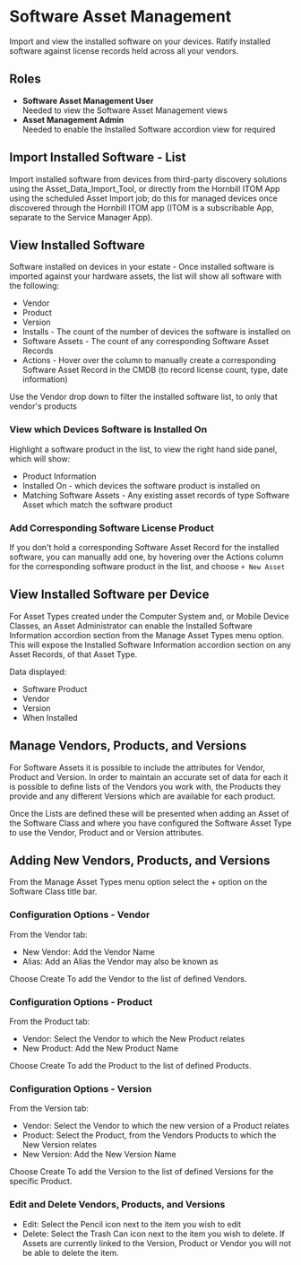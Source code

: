 # Software Asset Management
Import and view the installed software on your devices. Ratify installed software against license records held across all your vendors.

## Roles
* **Software Asset Management User**<br>Needed to view the Software Asset Management views
* **Asset Management Admin**<br>Needed to enable the Installed Software accordion view for required 


## Import Installed Software - List
Import installed software from devices from third-party discovery solutions using the Asset_Data_Import_Tool, or directly from the Hornbill ITOM App using the scheduled Asset Import job; do this for managed devices once discovered through the Hornbill ITOM app (ITOM is a subscribable App, separate to the Service Manager App).

## View Installed Software
Software installed on devices in your estate - Once installed software is imported against your hardware assets, the list will show all software with the following:
* Vendor
* Product
* Version
* Installs - The count of the number of devices the software is installed on
* Software Assets - The count of any corresponding Software Asset Records
* Actions - Hover over the column to manually create a corresponding Software Asset Record in the CMDB (to record license count, type, date information)

Use the Vendor drop down to filter the installed software list, to only that vendor's products

### View which Devices Software is Installed On
Highlight a software product in the list, to view the right hand side panel, which will show:

* Product Information
* Installed On - which devices the software product is installed on
* Matching Software Assets - Any existing asset records of type Software Asset which match the software product

### Add Corresponding Software License Product
If you don't hold a corresponding Software Asset Record for the installed software, you can manually add one, by hovering over the Actions column for the corresponding software product in the list, and choose `+ New Asset`


## View Installed Software per Device
For Asset Types created under the Computer System and, or Mobile Device Classes, an Asset Administrator can enable the Installed Software Information accordion section from the Manage Asset Types menu option. This will expose the Installed Software Information accordion section on any Asset Records, of that Asset Type.

Data displayed:
* Software Product
* Vendor
* Version
* When Installed

## Manage Vendors, Products, and Versions
For Software Assets it is possible to include the attributes for Vendor, Product and Version. In order to maintain an accurate set of data for each it is possible to define lists of the Vendors you work with, the Products they provide and any different Versions which are available for each product.

Once the Lists are defined these will be presented when adding an Asset of the Software Class and where you have configured the Software Asset Type to use the Vendor, Product and or Version attributes.

## Adding New Vendors, Products, and Versions
From the Manage Asset Types menu option select the + option on the Software Class title bar.

### Configuration Options - Vendor

From the Vendor tab:
* New Vendor: Add the Vendor Name
* Alias: Add an Alias the Vendor may also be known as

Choose Create To add the Vendor to the list of defined Vendors.

### Configuration Options - Product
From the Product tab:

* Vendor: Select the Vendor to which the New Product relates
* New Product: Add the New Product Name

Choose Create To add the Product to the list of defined Products.

### Configuration Options - Version
From the Version tab:

* Vendor: Select the Vendor to which the new version of a Product relates
* Product: Select the Product, from the Vendors Products to which the New Version relates
* New Version: Add the New Version Name

Choose Create To add the Version to the list of defined Versions for the specific Product.


### Edit and Delete Vendors, Products, and Versions
* Edit: Select the Pencil icon next to the item you wish to edit
* Delete: Select the Trash Can icon next to the item you wish to delete. If Assets are currently linked to the Version, Product or Vendor you will not be able to delete the item.

<!-- https://wiki.hornbill.com/index.php?title=Software_Asset_Management -->
<!-- https://wiki.hornbill.com/index.php?title=Manage_Vendors,_Products,_Versions -->